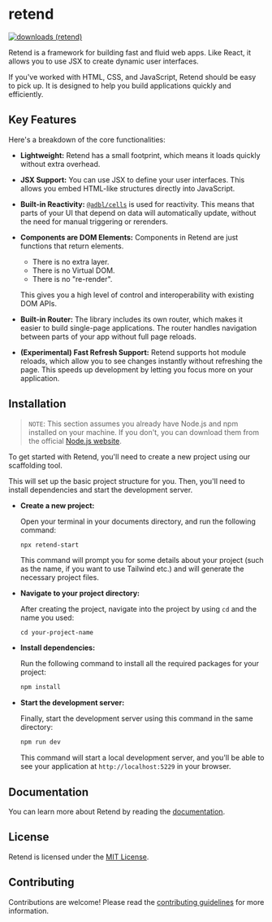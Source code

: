 # retend

[![downloads (retend)](https://img.shields.io/npm/dm/retend?label=downloads)](https://www.npmjs.com/package/retend)

Retend is a framework for building fast and fluid web apps. Like React, it allows you to use JSX to create dynamic user interfaces.

If you've worked with HTML, CSS, and JavaScript, Retend should be easy to pick up. It is designed to help you build applications quickly and efficiently.

## Key Features

Here's a breakdown of the core functionalities:

- **Lightweight:** Retend has a small footprint, which means it loads quickly without extra overhead.

- **JSX Support:** You can use JSX to define your user interfaces. This allows you embed HTML-like structures directly into JavaScript.

- **Built-in Reactivity:** [`@adbl/cells`](https://github.com/adebola-io/cells) is used for reactivity. This means that parts of your UI that depend on data will automatically update, without the need for manual triggering or rerenders.

- **Components are DOM Elements:** Components in Retend are just functions that return elements.
  - There is no extra layer.
  - There is no Virtual DOM.
  - There is no "re-render".
    
  This gives you a high level of control and interoperability with existing DOM APIs.

- **Built-in Router:** The library includes its own router, which makes it easier to build single-page applications. The router handles navigation between parts of your app without full page reloads.

- **(Experimental) Fast Refresh Support:** Retend supports hot module reloads, which allow you to see changes instantly without refreshing the page. This speeds up development by letting you focus more on your application.

## Installation

> `NOTE`: This section assumes you already have Node.js and npm installed on your machine. If you don't, you can download them from the official [Node.js website](https://nodejs.org/en/).

To get started with Retend, you'll need to create a new project using our scaffolding tool.

This will set up the basic project structure for you. Then, you'll need to install dependencies and start the development server.

- **Create a new project:**

  Open your terminal in your documents directory, and run the following command:

  ```bash
  npx retend-start
  ```

  This command will prompt you for some details about your project (such as the name, if you want to use Tailwind etc.) and will generate the necessary project files.

- **Navigate to your project directory:**

  After creating the project, navigate into the project by using `cd` and the name you used:

  ```shell
  cd your-project-name
  ```

- **Install dependencies:**

  Run the following command to install all the required packages for your project:

  ```bash
  npm install
  ```

- **Start the development server:**

  Finally, start the development server using this command in the same directory:

  ```bash
  npm run dev
  ```

  This command will start a local development server, and you'll be able to see your application at `http://localhost:5229` in your browser.

## Documentation

You can learn more about Retend by reading the [documentation](https://github.com/adebola-io/retend/blob/main/docs/README.md).

## License

Retend is licensed under the [MIT License](https://github.com/adebola-io/retend/blob/main/LICENSE).

## Contributing

Contributions are welcome! Please read the [contributing guidelines](https://github.com/adebola-io/retend/blob/main/CONTRIBUTING.md) for more information.
